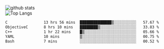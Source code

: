 ![github stats](https://github-readme-stats.vercel.app/api?username=AndreFerreira5&show_icons=true&theme=dark&count_private=true)
<br>
![Top Langs](https://github-readme-stats.vercel.app/api/top-langs/?username=AndreFerreira5&layout=compact&theme=dark)
<br>
<!--START_SECTION:waka-->

```txt
C                13 hrs 56 mins  ██████████████▒░░░░░░░░░░   57.67 %
ObjectiveC       8 hrs 10 mins   ████████▒░░░░░░░░░░░░░░░░   33.83 %
C++              1 hr 22 mins    █▒░░░░░░░░░░░░░░░░░░░░░░░   05.66 %
YAML             10 mins         ▒░░░░░░░░░░░░░░░░░░░░░░░░   00.75 %
Bash             7 mins          ░░░░░░░░░░░░░░░░░░░░░░░░░   00.52 %
```

<!--END_SECTION:waka-->
